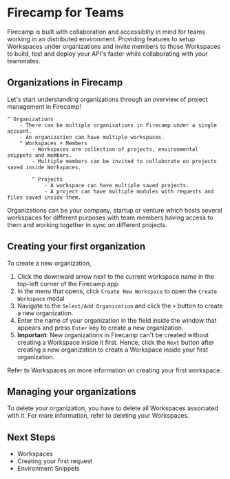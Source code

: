# Firecamp for Teams

Firecamp is built with collaboration and accessiblity in mind for teams working in an distributed environment. Providing features to setup Workspaces under organizations and invite members to those Workspaces to build, test and deploy your API's faster while collaborating with your teammates.

## Organizations in Firecamp

Let's start understanding organizations through an overview of project management in Firecamp!

```
^ Organizations
    - There can be multiple organisations in Firecamp under a single account.
    - An organization can have multiple workspaces.
    ^ Workspaces + Members
        - Workspaces are collection of projects, environmental snippets and members.
        - Multiple members can be invited to collaborate on projects saved inside Workspaces.

        ^ Projects
            - A workspace can have multiple saved projects.
            - A project can have multiple modules with requests and files saved inside them.
```

Organizations can be your company, startup or venture which hosts several workspaces for different purposes with team members having access to them and working together in sync on different projects.

## Creating your first organization

To create a new organization,
1. Click the downward arrow next to the current workspace name in the top-left corner of the Firecamp app.
2. In the menu that opens, click `Create New Workspace` to open the `Create Workspace` modal
3. Navigate to the `Select/Add Organization` and click the `+` button to create a new organization.
4. Enter the name of your organization in the field inside the window that appears and press `Enter` key to create a new organization.
5. **Important**: New organizations in Firecamp can't be created without creating a Workspace inside it first. Hence, click the `Next` button after creating a new organization to create a Workspace inside your first organization.

Refer to Workspaces on more information on creating your first workspace.

## Managing your organizations
To delete your organization, you have to delete all Workspaces associated with it. For more information, refer to deleting your Workspaces.

## Next Steps
- Workspaces
- Creating your first request
- Environment Snippets
